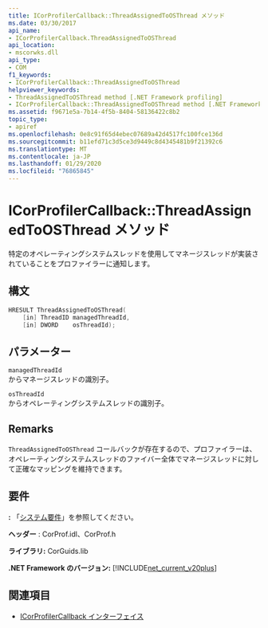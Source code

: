 ```yaml
---
title: ICorProfilerCallback::ThreadAssignedToOSThread メソッド
ms.date: 03/30/2017
api_name:
- ICorProfilerCallback.ThreadAssignedToOSThread
api_location:
- mscorwks.dll
api_type:
- COM
f1_keywords:
- ICorProfilerCallback::ThreadAssignedToOSThread
helpviewer_keywords:
- ThreadAssignedToOSThread method [.NET Framework profiling]
- ICorProfilerCallback::ThreadAssignedToOSThread method [.NET Framework profiling]
ms.assetid: f9671e5a-7b14-4f5b-8404-58136422c8b2
topic_type:
- apiref
ms.openlocfilehash: 0e8c91f65d4ebec07689a42d4517fc100fce136d
ms.sourcegitcommit: b11efd71c3d5ce3d9449c8d4345481b9f21392c6
ms.translationtype: MT
ms.contentlocale: ja-JP
ms.lasthandoff: 01/29/2020
ms.locfileid: "76865845"
---
```

# <a name="icorprofilercallbackthreadassignedtoosthread-method"></a>ICorProfilerCallback::ThreadAssignedToOSThread メソッド
特定のオペレーティングシステムスレッドを使用してマネージスレッドが実装されていることをプロファイラーに通知します。  
  
## <a name="syntax"></a>構文  
  
```cpp  
HRESULT ThreadAssignedToOSThread(  
    [in] ThreadID managedThreadId,  
    [in] DWORD    osThreadId);  
```  
  
## <a name="parameters"></a>パラメーター  
 `managedThreadId`  
 からマネージスレッドの識別子。  
  
 `osThreadId`  
 からオペレーティングシステムスレッドの識別子。  
  
## <a name="remarks"></a>Remarks  
 `ThreadAssignedToOSThread` コールバックが存在するので、プロファイラーは、オペレーティングシステムスレッドのファイバー全体でマネージスレッドに対して正確なマッピングを維持できます。  
  
## <a name="requirements"></a>要件  
 **:** 「[システム要件](../../../../docs/framework/get-started/system-requirements.md)」を参照してください。  
  
 **ヘッダー** : CorProf.idl、CorProf.h  
  
 **ライブラリ:** CorGuids.lib  
  
 **.NET Framework のバージョン:** [!INCLUDE[net_current_v20plus](../../../../includes/net-current-v20plus-md.md)]  
  
## <a name="see-also"></a>関連項目

- [ICorProfilerCallback インターフェイス](icorprofilercallback-interface.md)
